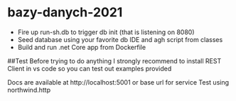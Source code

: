 # bazy-danych-2021

- Fire up run-sh.db to trigger db init (that is listening on 8080)
- Seed database using your favorite db IDE and agh script from classes
- Build and run .net Core app from Dockerfile

##Test
Before trying to do anything I strongly recommend to install REST Client in vs code so you can test out examples provided

Docs are available at http://localhost:5001 or base url for service
Test using northwind.http
